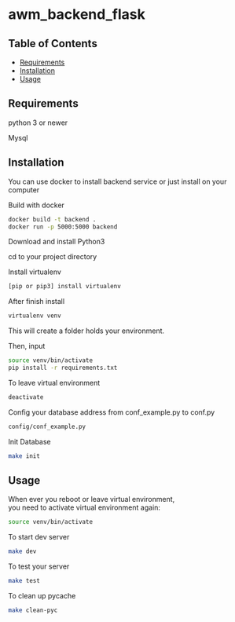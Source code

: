 # awm_backend_flask

## Table of Contents

- [Requirements](#requirements)
- [Installation](#installation)
- [Usage](#usage)

## Requirements

python 3 or newer

Mysql

## Installation

You can use docker to install backend service or just install on your computer

Build with docker

```sh
docker build -t backend .
docker run -p 5000:5000 backend
```

Download and install Python3

cd to your project directory

Install virtualenv

```sh
[pip or pip3] install virtualenv
```

After finish install

```sh
virtualenv venv
```

This will create a folder holds your environment.

Then, input

```sh
source venv/bin/activate
pip install -r requirements.txt
```

To leave virtual environment

```sh
deactivate
```

Config your database address from conf_example.py to conf.py

```sh
config/conf_example.py
```

Init Database

```sh
make init
```

## Usage

When ever you reboot or leave virtual environment,\
you need to activate virtual environment again:

```sh
source venv/bin/activate
```

To start dev server

```sh
make dev
```

To test your server

```sh
make test
```

To clean up pycache

```sh
make clean-pyc
```
